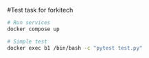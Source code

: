 #Test task for forkitech
```bash
# Run services
docker compose up

# Simple test
docker exec b1 /bin/bash -c "pytest test.py"
```


